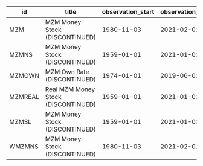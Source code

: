| id      | title                               | observation_start   | observation_end   |
|---------|-------------------------------------|---------------------|-------------------|
| MZM     | MZM Money Stock (DISCONTINUED)      | 1980-11-03          | 2021-02-01        |
| MZMNS   | MZM Money Stock (DISCONTINUED)      | 1959-01-01          | 2021-01-01        |
| MZMOWN  | MZM Own Rate (DISCONTINUED)         | 1974-01-01          | 2019-06-01        |
| MZMREAL | Real MZM Money Stock (DISCONTINUED) | 1959-01-01          | 2021-01-01        |
| MZMSL   | MZM Money Stock (DISCONTINUED)      | 1959-01-01          | 2021-01-01        |
| WMZMNS  | MZM Money Stock (DISCONTINUED)      | 1980-11-03          | 2021-02-01        |